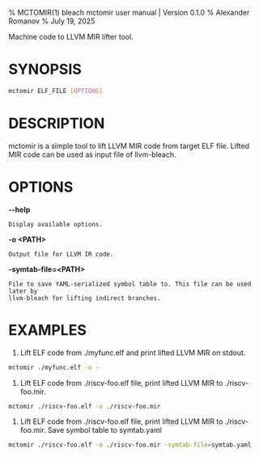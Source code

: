 % MCTOMIR(1) bleach mctomir user manual | Version 0.1.0 % Alexander Romanov % July 19, 2025

Machine code to LLVM MIR lifter tool.

# SYNOPSIS

```sh
mctomir ELF_FILE [OPTIONS]
```

# DESCRIPTION

mctomir is a simple tool to lift LLVM MIR code from target ELF file. Lifted MIR code can be used as input file of
llvm-bleach.

# OPTIONS

**--help**

```
Display available options.
```

**-o \<PATH>**

```
Output file for LLVM IR code.
```

**-symtab-file=\<PATH>**

```
File to save YAML-serialized symbol table to. This file can be used later by
llvm-bleach for lifting indirect branches.
```

# EXAMPLES

1. Lift ELF code from ./myfunc.elf and print lifted LLVM MIR on stdout.

```sh
mctomir ./myfunc.elf -o -
```

1. Lift ELF code from ./riscv-foo.elf file, print lifted LLVM MIR to ./riscv-foo.mir.

```sh
mctomir ./riscv-foo.elf -o ./riscv-foo.mir
```

1. Lift ELF code from ./riscv-foo.elf file, print lifted LLVM MIR to ./riscv-foo.mir. Save symbol table to symtab.yaml

```sh
mctomir ./riscv-foo.elf -o ./riscv-foo.mir -symtab-file=symtab.yaml
```

